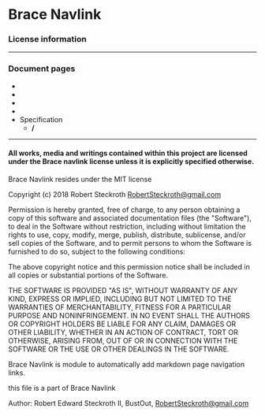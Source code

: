 # Brace Navlink
### License information


----
### Document pages
* [](https://github.com/restarian/brace_document/blob/master//README.md)
* [](https://github.com/restarian/brace_document/blob/master//code_of_conduct.md)
* [](https://github.com/restarian/brace_document/blob/master//contributing.md)
* [](https://github.com/restarian/brace_document/blob/master//usage.md)
* Specification
  * **/**

----

#### All works, media and writings contained within this project are licensed under the Brace navlink license unless it is explicitly specified otherwise.

Brace Navlink resides under the MIT license

Copyright (c) 2018 Robert Steckroth <RobertSteckroth@gmail.com>

Permission is hereby granted, free of charge, to any person obtaining a copy
of this software and associated documentation files (the "Software"), to deal
in the Software without restriction, including without limitation the rights
to use, copy, modify, merge, publish, distribute, sublicense, and/or sell
copies of the Software, and to permit persons to whom the Software is
furnished to do so, subject to the following conditions:

The above copyright notice and this permission notice shall be included in all
copies or substantial portions of the Software.

THE SOFTWARE IS PROVIDED "AS IS", WITHOUT WARRANTY OF ANY KIND, EXPRESS OR
IMPLIED, INCLUDING BUT NOT LIMITED TO THE WARRANTIES OF MERCHANTABILITY,
FITNESS FOR A PARTICULAR PURPOSE AND NONINFRINGEMENT. IN NO EVENT SHALL THE
AUTHORS OR COPYRIGHT HOLDERS BE LIABLE FOR ANY CLAIM, DAMAGES OR OTHER
LIABILITY, WHETHER IN AN ACTION OF CONTRACT, TORT OR OTHERWISE, ARISING FROM,
OUT OF OR IN CONNECTION WITH THE SOFTWARE OR THE USE OR OTHER DEALINGS IN THE
SOFTWARE.

  Brace Navlink is module to automatically add markdown page navigation links.

  this file is a part of Brace Navlink 

 Author: Robert Edward Steckroth II, BustOut, <RobertSteckroth@gmail.com>

